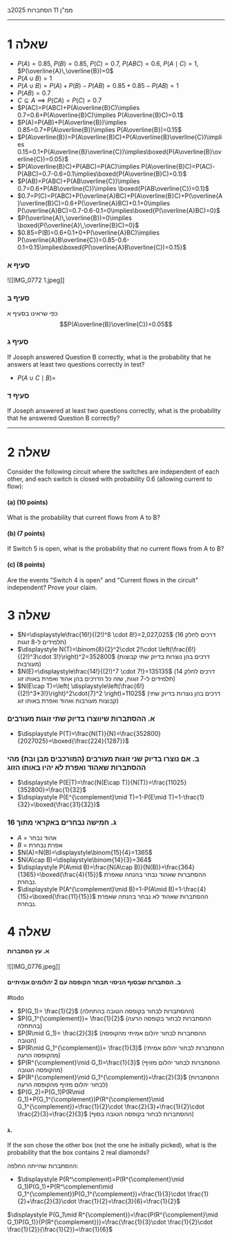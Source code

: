 ממ"ן 11 
הסתברות
2025ב
___
# שאלה 1

- $P(A)=0.85$, $P(B)=0.85$, $P(C)=0.7$, $P(ABC)=0.6$, $P(A\mid C)=1$, $P(\overline{A}\,\overline{B})=0$
- $P(A \cup B)=1$
- $P(A \cup B)=P(A)+P(B)-P(AB)=0.85+0.85-P(AB)=1$ 
- $P(AB)=0.7$
- $C\subseteq A \implies P(CA)=P(C)=0.7$
- $P(AC)=P(ABC)+P(A\overline{B}C)\implies 0.7=0.6+P(A\overline{B}C)\implies P(A\overline{B}C)=0.1$
- $P(A)=P(AB)+P(A\overline{B})\implies 0.85=0.7+P(A\overline{B})\implies P(A\overline{B})=0.15$
- $P(A\overline{B})=P(A\overline{B}C)+P(A\overline{B}\overline{C})\implies 0.15=0.1+P(A\overline{B}\overline{C})\implies\boxed{P(A\overline{B}\overline{C})=0.05}$ 
- $P(A\overline{B}C)+P(ABC)=P(AC)\implies P(A\overline{B}C)=P(AC)-P(ABC)=0.7-0.6=0.1\implies\boxed{P(A\overline{B}C)=0.1}$
- $P(AB)=P(ABC)+P(AB\overline{C})\implies 0.7=0.6+P(AB\overline{C})\implies \boxed{P(AB\overline{C})=0.1}$
- $0.7=P(C)=P(ABC)+P(\overline{A}BC)+P(A\overline{B}C)+P(\overline{A}\overline{B}C)=0.6+P(\overline{A}BC)+0.1+0\implies P(\overline{A}BC)=0.7-0.6-0.1=0\implies\boxed{P(\overline{A}BC)=0}$
- $P(\overline{A}\,\overline{B})=0\implies \boxed{P(\overline{A}\,\overline{B}C)=0}$
- $0.85=P(B)=0.6+0.1+0+P(\overline{A}BC)\implies P(\overline{A}B\overline{C})=0.85-0.6-0.1=0.15\implies\boxed{P(\overline{A}B\overline{C})=0.15}$ 

### סעיף א

![[IMG_0772 1.jpeg]]


### סעיף ב
כפי שראינו בסעיף א
$$P(A\overline{B}\overline{C})=0.05$$
### סעיף ג
If Joseph answered Question B correctly, what is the probability that he answers at least two questions correctly in  test?
- $P(A\cup C\mid B)=$

### סעיף ד

If Joseph answered at least two questions correctly, what is the probability that he answered Question B correctly?


---

# שאלה 2

Consider the following circuit where the switches are independent of each other, and each switch is closed with probability 0.6 (allowing current to flow):

#### (a) (10 points)
What is the probability that current flows from A to B?

#### (b) (7 points)
If Switch 5 is open, what is the probability that no current flows from A to B?

#### (c) (8 points)
Are the events "Switch 4 is open" and "Current flows in the circuit" independent? Prove your claim.


# שאלה 3

- $N=\displaystyle\frac{16!}{(2!)^8 \cdot 8!}=2,027,025$      (דרכים לחלק 16 תלמידים ל-8 זוגות)
- $\displaystyle N(T)=\binom{8}{2}^2\cdot 2!\cdot \left(\frac{6!}{(2!)^3\cdot 3!}\right)^2=352800$       (דרכים בהן נוצרות בדיוק שתי קבוצות מעורבות)
- $N(E)=\displaystyle\frac{14!}{(2!)^7 \cdot 7!}=135135$        (דרכים לחלק 14 תלמידים ל-7 זוגות, שזה כל הדרכים בהן אהוד ואפרת באותו זוג)
- $N(E\cap T)=\left( \displaystyle\left(\frac{6!}{(2!)^3*3!}\right)^2\cdot{7}^2 \right)=11025$      (דרכים בהן נוצרות בדיוק שתי קבוצות מעורבות ואהוד ואפרת באותו זוג)

### א. ההסתברות שיווצרו בדיוק שתי זוגות מעורבים
- $\displaystyle P(T)=\frac{N(T)}{N}=\frac{352800}{2027025}=\boxed{\frac{224}{1287}}$

### ב. אם נוצרו בדיוק שני זוגות מעורבים (המורכבים מבן ובת) מהי ההסתברות שאהוד ואפרת לא יהיו באותו הזוג

- $\displaystyle P(E|T)=\frac{N(E\cap T)}{N(T)}=\frac{11025}{352800}=\frac{1}{32}$
- $\displaystyle P(E^{\complement}\mid T)=1-P(E\mid T)=1-\frac{1}{32}=\boxed{\frac{31}{32}}$
### ג. חמישה נבחרים באקראי מתוך 16
- $A$ = אהוד נבחר
- $B$ = אפרת נבחרת
- $N(A)=N(B)=\displaystyle\binom{15}{4}=1365$
- $N(A\cap B)=\displaystyle\binom{14}{3}=364$
- $\displaystyle P(A\mid B)=\frac{N(A\cap B)}{N(B)}=\frac{364}{1365}=\boxed{\frac{4}{15}}$     ההסתברות שאהוד נבחר בהנחה שאפרת נבחרת.
- $\displaystyle P(A^{\complement}\mid B)=1-P(A\mid B)=1-\frac{4}{15}=\boxed{\frac{11}{15}}$  ההסתברות שאהוד לא נבחר בהנחה שאפרת נבחרת.


# שאלה 4
#### א. עץ הסתברות

![[IMG_0776.jpeg]]

#### ב. הסתברות שבסוף הניסוי תבחר הקופסה עם 2 יהלומים אמיתיים
#todo

- $P(G_1)= \frac{1}{2}$ (ההסתברות לבחור בקופסה הטובה בהתחלה)
- $P(G_1^{\complement})= \frac{1}{2}$ (ההסתברות לבחור בקופסה הרעה בהתחלה)
- $P(R\mid G_1)= \frac{2}{3}$ (ההסתברות לבחור יהלום אמיתי מהקופסה הטובה)
- $P(R\mid G_1^{\complement})= \frac{1}{3}$ (ההסתברות לבחור יהלום אמיתי מהקופסה הרעה)
- $P(R^{\complement}\mid G_1)=\frac{1}{3}$ (ההסתברות לבחור יהלום מזויף מהקופסה הטובה)
- $P(R^{\complement}\mid G_1^{\complement})=\frac{2}{3}$ (ההסתברות לבחור יהלום מזויף מהקופסה הרעה)
- $P(G_2)=P(G_1)P(R\mid G_1)+P(G_1^{\complement})P(R^{\complement}\mid G_1^{\complement})=\frac{1}{2}\cdot \frac{2}{3}+\frac{1}{2}\cdot \frac{2}{3}=\frac{2}{3}$ (ההסתברות לבחור בקופסה הטובה בסוף)


#### ג.

If the son chose the other box (not the one he initially picked), what is the probability that the box contains 2 real diamonds?

ההסתברות שהייתה החלפה:
- $\displaystyle P(R^\complement)=P(R^{\complement}\mid G_1)P(G_1)+P(R^\complement\mid G_1^{\complement})P(G_1^{\complement})=\frac{1}{3}\cdot \frac{1}{2}+\frac{2}{3}\cdot \frac{1}{2}=\frac{3}{6}=\frac{1}{2}$


$\displaystyle P(G_1\mid R^{\complement})=\frac{P(R^{\complement}\mid G_1)P(G_1)}{P(R^{\complement})}=\frac{\frac{1}{3}\cdot \frac{1}{2}\cdot \frac{1}{2}}{\frac{1}{2}}=\frac{1}{6}$

